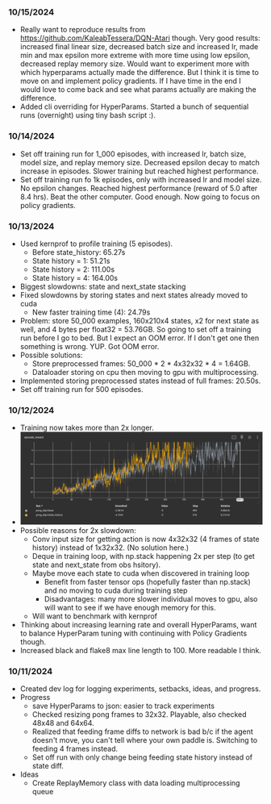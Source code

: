 ### 10/15/2024
* Really want to reproduce results from https://github.com/KaleabTessera/DQN-Atari though. Very good results: increased final linear size, decreased batch size and increased lr, made min and max epsilon more extreme with more time using low epsilon, decreased replay memory size. Would want to experiment more with which hyperparams actually made the difference. But I think it is time to move on and implement policy gradients. If I have time in the end I would love to come back and see what params actually are making the difference.
* Added cli overriding for HyperParams. Started a bunch of sequential runs (overnight) using tiny bash script :). 

### 10/14/2024
* Set off training run for 1_000 episodes, with increased lr, batch size, model size, and replay memory size. Decreased epsilon decay to match increase in episodes. Slower training but reached highest performance.
* Set off training run fo 1k episodes, only with increased lr and model size. No epsilon changes. Reached highest performance (reward of 5.0 after 8.4 hrs). Beat the other computer. Good enough. Now going to focus on policy gradients.

### 10/13/2024
* Used kernprof to profile training (5 episodes).
    * Before state_history: 65.27s
    * State history = 1: 51.21s
    * State history = 2: 111.00s
    * State history = 4: 164.00s
* Biggest slowdowns: state and next_state stacking
* Fixed slowdowns by storing states and next states already moved to cuda
    * New faster training time (4): 24.79s
* Problem: store 50_000 examples, 160x210x4 states, x2 for next state as well, and 4 bytes per float32 = 53.76GB. So going to set off a training run before I go to bed. But I expect an OOM error. If I don't get one then something is wrong. YUP. Got OOM error.
* Possible solutions:
    * Store preprocessed frames: 50_000 * 2 * 4x32x32 * 4 = 1.64GB.
    * Dataloader storing on cpu then moving to gpu with multiprocessing.
* Implemented storing preprocessed states instead of full frames: 20.50s.
* Set off training run for 500 episodes.

### 10/12/2024
* Training now takes more than 2x longer.
* ![10/12/2024 State History run reward plot](dev_log_images/10_12_2024_state_history.png)
* Possible reasons for 2x slowdown:
    * Conv input size for getting action is now 4x32x32 (4 frames of state history) instead of 1x32x32. (No solution here.)
    * Deque in training loop, with np.stack happening 2x per step (to get state and next_state from obs hsitory).
    * Maybe move each state to cuda when discovered in training loop
        * Benefit from faster tensor ops (hopefully faster than np.stack) and no moving to cuda during training step
        * Disadvantages: many more slower individual moves to gpu, also will want to see if we have enough memory for this.
    * Will want to benchmark with kernprof
* Thinking about increasing learning rate and overall HyperParams, want to balance HyperParam tuning with continuing with Policy Gradients though.
* Increased black and flake8 max line length to 100. More readable I think.

### 10/11/2024
* Created dev log for logging experiments, setbacks, ideas, and progress.
* Progress
    * save HyperParams to json: easier to track experiments
    * Checked resizing pong frames to 32x32. Playable, also checked 48x48 and 64x64.
    * Realized that feeding frame diffs to network is bad b/c if the agent doesn't move, you can't tell where your own paddle is. Switching to feeding 4 frames instead.
    * Set off run with only change being feeding state history instead of state diff.
* Ideas
    * Create ReplayMemory class with data loading multiprocessing queue
    
